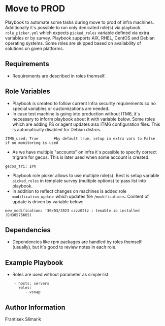 Move to PROD
=========

Playbook to automate some tasks during move to prod of infra machines. Additionally it´s possible to run only dedicated role(s) via playbook ```role_picker.yml``` which expects ```picked_roles``` variable defined via extra variables or by survey. Playbook supports AIX, RHEL, CentOS and Debian operating systems. Some roles are skipped based on availability of solutions on given platforms.

Requirements
------------

- Requirements are described in roles themself.

Role Variables
--------------

- Playbook is created to follow current Infra security requirements so no special variables or customizations are needed.
- In case test machine is going into production without ITM6, it´s necessary to inform playbook about it with variable below. Some roles which are adding FS or agent updates also ITM6 configuration files. This is automatically disabled for Debian distros.

```
ITM6_used: True       #by default true, setup in extra vars to False if no monitoring is used
```
- As we have multiple "accounts" on infra it´s possible to specify correct trigram for gecos. This is later used when some account is created.
```
gecos_tri: IPX
```
- Playbook role picker allows to use multiple role(s). Best is setup variable ```picked_roles``` in template survey (multiple options) to pass list into playbook. 
- In addition to reflect changes on machines is added role ```modification_update``` which updates file ```/modifications```. Content of update is driven by variable below:
```
new_modification: '30/03/2023 czzz02tz : tenable.io installed (CH30575665)
```

Dependencies
------------

- Dependencies like rpm packages are handled by roles themself (usually), but it´s good to review notes in each role.

Example Playbook
----------------

- Roles are used without parameter as simple list
```
    - hosts: servers
      roles:
         - vsnap
```

Author Information
------------------

Frantisek Slimarik

